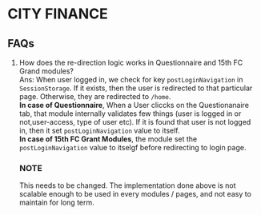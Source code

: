 # CITY FINANCE

## FAQs

1. How does the re-direction logic works in Questionnaire and 15th FC Grand modules?  
   Ans: When user logged in, we check for key `postLoginNavigation` in `SessionStorage`. If it exists, then
   the user is redirected to that particular page. Otherwise, they are redirected to `/home`.  
   **In case of Questionnaire**, When a User cliccks on the Questionanaire tab, that module internally validates few things (user is logged in or not,user-access, type of user etc). If it is found that user is not logged in, then it set `postLoginNavigation` value to itself.  
   **In case of 15th FC Grant Modules**, the module set the `postLoginNavigation` value to itselgf before redirecting to login page.
   ### NOTE
   This needs to be changed. The implementation done above is not scalable enough to be used in every modules / pages, and not easy to maintain for long term.
